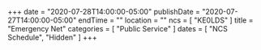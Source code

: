 +++
date = "2020-07-28T14:00:00-05:00"
publishDate = "2020-07-27T14:00:00-05:00"
endTime = ""
location = ""
ncs = [ "KE0LDS" ]
title = "Emergency Net"
categories = [ "Public Service" ]
dates = [ "NCS Schedule", "Hidden" ]
+++
